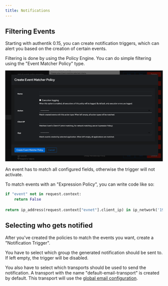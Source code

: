 ```yaml
---
title: Notifications
---
```


## Filtering Events

Starting with authentik 0.15, you can create notification triggers, which can alert you based on the creation of certain events.

Filtering is done by using the Policy Engine. You can do simple filtering using the "Event Matcher Policy" type.

![](./event_matcher.png)

An event has to match all configured fields, otherwise the trigger will not activate.

To match events with an "Expression Policy", you can write code like so:

```python
if "event" not in request.context:
    return False

return ip_address(request.context["evnet"].client_ip) in ip_network('192.0.2.0/24')
```

## Selecting who gets notified

After you've created the policies to match the events you want, create a "Notification Trigger".

You have to select which group the generated notification should be sent to. If left empty, the trigger will be disabled.

You also have to select which transports should be used to send the notification.
A transport with the name "default-email-transport" is created by default. This transport will use the [global email configuration](../installation/docker-compose#email-configuration-optional-but-recommended).
